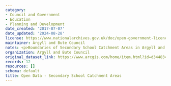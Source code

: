 ```yaml
---
category:
- Council and Government
- Education
- Planning and Development
date_created: '2017-07-07'
date_updated: '2024-08-28'
license: https://www.nationalarchives.gov.uk/doc/open-government-licence/version/3/
maintainer: Argyll and Bute Council
notes: <p>Boundaries of Secondary School Catchment Areas in Argyll and Bute</p>
organization: Argyll and Bute Council
original_dataset_link: https://www.arcgis.com/home/item.html?id=d344834454e54fc891966ce23c3cfa34
records: 12
resources: []
schema: default
title: Open Data - Secondary School Catchment Areas
---
```

